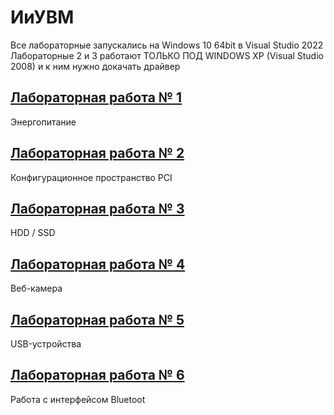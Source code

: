 # ИиУВМ 

Все лабораторные запускались на Windows 10 64bit в Visual Studio 2022
Лабораторные 2 и 3 работают ТОЛЬКО ПОД WINDOWS XP (Visual Studio 2008) и к ним нужно докачать драйвер

## [Лабораторная работа № 1](https://github.com/kharbacheuski/BSUIR_LABS/tree/master/5_term/%D0%98%D0%B8%D0%A3%D0%92%D0%9C/lab1)
Энергопитание
## [Лабораторная работа № 2](https://github.com/kharbacheuski/BSUIR_LABS/tree/master/5_term/%D0%98%D0%B8%D0%A3%D0%92%D0%9C/lab2)
Конфигурационное пространство PCI 
## [Лабораторная работа № 3](https://github.com/kharbacheuski/BSUIR_LABS/tree/master/5_term/%D0%98%D0%B8%D0%A3%D0%92%D0%9C/lab3)
HDD / SSD
## [Лабораторная работа № 4](https://github.com/kharbacheuski/BSUIR_LABS/tree/master/5_term/%D0%98%D0%B8%D0%A3%D0%92%D0%9C/lab4)
Веб-камера
## [Лабораторная работа № 5](https://github.com/kharbacheuski/BSUIR_LABS/tree/master/5_term/%D0%98%D0%B8%D0%A3%D0%92%D0%9C/lab5)
USB-устройства
## [Лабораторная работа № 6](https://github.com/kharbacheuski/BSUIR_LABS/tree/master/5_term/%D0%98%D0%B8%D0%A3%D0%92%D0%9C/lab5)
Работа с интерфейсом Bluetoot